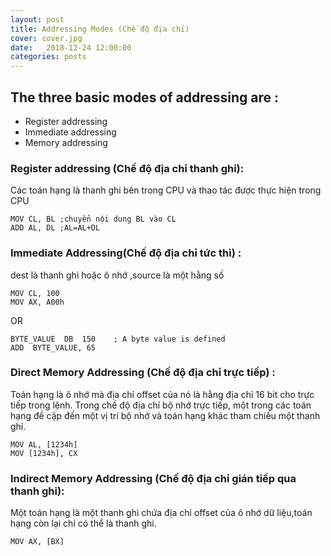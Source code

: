 ```yaml
---
layout: post
title: Addressing Modes (Chế độ địa chỉ)
cover: cover.jpg
date:   2018-12-24 12:00:00
categories: posts
---
```


## The three basic modes of addressing are :  
- Register addressing  
- Immediate addressing  
- Memory addressing  
### Register addressing (Chế độ địa chỉ thanh ghi):
Các toán hạng là thanh ghi bên trong CPU và thao tác được thực hiện trong CPU
```ASM6502
MOV CL, BL ;chuyển nội dung BL vào CL
ADD AL, DL ;AL=AL+DL
```
### Immediate Addressing(Chế độ địa chỉ tức thì) :
dest là thanh ghi hoặc ô nhớ ,source là một hằng số 
```ASM6502
MOV CL, 100
MOV AX, A00h
```
OR
```ASM6502
BYTE_VALUE  DB  150    ; A byte value is defined
ADD  BYTE_VALUE, 65
```
### Direct Memory Addressing (Chế độ địa chỉ trực tiếp) :
Toán hạng là ô nhớ mà địa chỉ offset của nó là hằng địa chỉ 16 bit cho trực tiếp trong lệnh.
Trong chế độ địa chỉ bộ nhớ trực tiếp, một trong các toán hạng đề cập đến một vị trí bộ nhớ và toán hạng khác tham chiếu một thanh ghi.
```ASM6502
MOV AL, [1234h]
MOV [1234h], CX
```
### Indirect Memory Addressing (Chế độ địa chỉ gián tiếp qua thanh ghi):
Một toán hạng là một thanh ghi chứa địa chỉ offset của ô nhớ dữ liệu,toán hạng còn lại chỉ có thể là thanh ghi.
```ASM6502
MOV AX, [BX]
```
